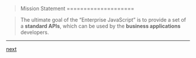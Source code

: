> Mission Statement
====================

> The ultimate goal of the “Enterprise JavaScript” is to provide a set of a **standard APIs**, which can be used by the **business applications** developers.
--------------------

[next](4_demo.md)

